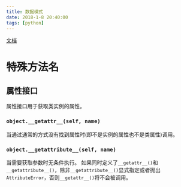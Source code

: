 ```yaml
---
title: 数据模式
date: 2018-1-8 20:40:00
tags: [python]
---
```


[文档](https://docs.python.org/3/reference/datamodel.html)

# 特殊方法名
## 属性接口

属性接口用于获取类实例的属性。

### `object.__getattr__(self, name)`

当通过通常的方式没有找到属性时(即不是实例的属性也不是类属性)调用。

### `object.__getattribute__(self, name)`

当需要获取参数时无条件执行。
如果同时定义了`__getattr__()`和`__getattribute__()`，除非`__getattribute__()`显式指定或者抛出`AttributeError`，否则`__getattr__()`将不会被调用。
